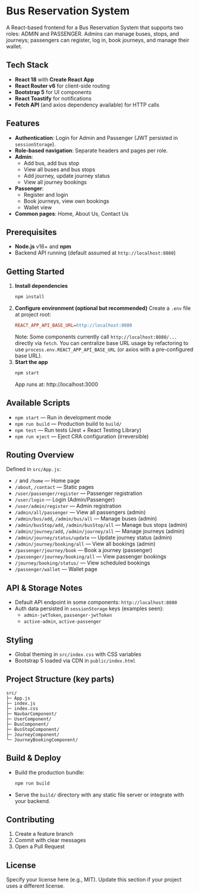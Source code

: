 # Bus Reservation System

A React-based frontend for a Bus Reservation System that supports two roles: ADMIN and PASSENGER. Admins can manage buses, stops, and journeys; passengers can register, log in, book journeys, and manage their wallet.

## Tech Stack
- **React 18** with **Create React App**
- **React Router v6** for client-side routing
- **Bootstrap 5** for UI components
- **React Toastify** for notifications
- **Fetch API** (and axios dependency available) for HTTP calls

## Features
- **Authentication**: Login for Admin and Passenger (JWT persisted in `sessionStorage`).
- **Role-based navigation**: Separate headers and pages per role.
- **Admin**:
  - Add bus, add bus stop
  - View all buses and bus stops
  - Add journey, update journey status
  - View all journey bookings
- **Passenger**:
  - Register and login
  - Book journeys, view own bookings
  - Wallet view
- **Common pages**: Home, About Us, Contact Us

## Prerequisites
- **Node.js** v16+ and **npm**
- Backend API running (default assumed at `http://localhost:8080`)

## Getting Started
1. **Install dependencies**
   ```bash
   npm install
   ```
2. **Configure environment (optional but recommended)**
   Create a `.env` file at project root:
   ```ini
   REACT_APP_API_BASE_URL=http://localhost:8080
   ```
   Note: Some components currently call `http://localhost:8080/...` directly via `fetch`. You can centralize base URL usage by refactoring to use `process.env.REACT_APP_API_BASE_URL` (or axios with a pre-configured base URL).
3. **Start the app**
   ```bash
   npm start
   ```
   App runs at: http://localhost:3000

## Available Scripts
- `npm start` — Run in development mode
- `npm run build` — Production build to `build/`
- `npm test` — Run tests (Jest + React Testing Library)
- `npm run eject` — Eject CRA configuration (irreversible)

## Routing Overview
Defined in `src/App.js`:
- `/` and `/home` — Home page
- `/about`, `/contact` — Static pages
- `/user/passenger/register` — Passenger registration
- `/user/login` — Login (Admin/Passenger)
- `/user/admin/register` — Admin registration
- `/admin/all/passenger` — View all passengers (admin)
- `/admin/bus/add`, `/admin/bus/all` — Manage buses (admin)
- `/admin/busStop/add`, `/admin/busStop/all` — Manage bus stops (admin)
- `/admin/journey/add`, `/admin/journey/all` — Manage journeys (admin)
- `/admin/journey/status/update` — Update journey status (admin)
- `/admin/journey/booking/all` — View all bookings (admin)
- `/passenger/journey/book` — Book a journey (passenger)
- `/passenger/journey/booking/all` — View passenger bookings
- `/journey/booking/status/` — View scheduled bookings
- `/passenger/wallet` — Wallet page

## API & Storage Notes
- Default API endpoint in some components: `http://localhost:8080`
- Auth data persisted in `sessionStorage` keys (examples seen):
  - `admin-jwtToken`, `passenger-jwtToken`
  - `active-admin`, `active-passenger`

## Styling
- Global theming in `src/index.css` with CSS variables
- Bootstrap 5 loaded via CDN in `public/index.html`

## Project Structure (key parts)
```
src/
├─ App.js
├─ index.js
├─ index.css
├─ NavbarComponent/
├─ UserComponent/
├─ BusComponent/
├─ BusStopComponent/
├─ JourneyComponent/
└─ JourneyBookingComponent/
```

## Build & Deploy
- Build the production bundle:
  ```bash
  npm run build
  ```
- Serve the `build/` directory with any static file server or integrate with your backend.

## Contributing
1. Create a feature branch
2. Commit with clear messages
3. Open a Pull Request

## License
Specify your license here (e.g., MIT). Update this section if your project uses a different license.
